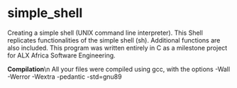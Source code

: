 # simple_shell
Creating a simple shell (UNIX command line interpreter). This Shell replicates functionalities of the simple shell (sh). Additional functions are also included. This program was written entirely in C as a milestone project for ALX Africa Software Engineering.

**Compilation**\n
All your files were compiled using gcc, with the options -Wall -Werror -Wextra -pedantic -std=gnu89
